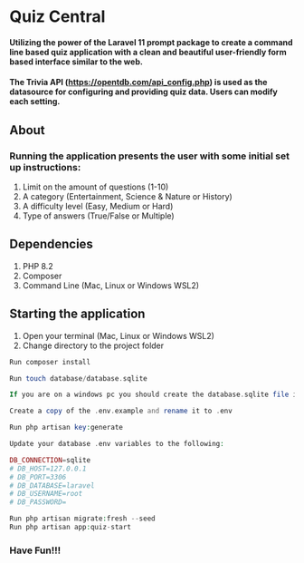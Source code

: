 # Quiz Central

#### Utilizing the power of the Laravel 11 prompt package to create a command line based quiz application with a clean and beautiful user-friendly form based interface similar to the web.
#### The Trivia API (https://opentdb.com/api_config.php) is used as the datasource for configuring and providing quiz data. Users can modify each setting.

## About

### Running the application presents the user with some initial set up instructions:

1. Limit on the amount of questions (1-10)
2. A category (Entertainment, Science & Nature or History)
3. A difficulty level (Easy, Medium or Hard)
4. Type of answers (True/False or Multiple)

## Dependencies

1. PHP 8.2
2. Composer
3. Command Line (Mac, Linux or Windows WSL2)

## Starting the application
1. Open your terminal (Mac, Linux or Windows WSL2)
2. Change directory to the project folder

```php
Run composer install
```

```php
Run touch database/database.sqlite

If you are on a windows pc you should create the database.sqlite file in the database directory similar to the above command.
```

```php
Create a copy of the .env.example and rename it to .env

Run php artisan key:generate

Update your database .env variables to the following:

DB_CONNECTION=sqlite
# DB_HOST=127.0.0.1
# DB_PORT=3306
# DB_DATABASE=laravel
# DB_USERNAME=root
# DB_PASSWORD=
```

```php
Run php artisan migrate:fresh --seed
Run php artisan app:quiz-start
```
### Have Fun!!!
